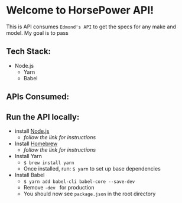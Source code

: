 # Welcome to HorsePower API!

This is API consumes `Edmond's API` to get the specs for any make and model. My goal is to pass 

## Tech Stack:
- Node.js
    - Yarn
    - Babel

## APIs Consumed:

## Run the API locally:

- install [Node.js](https://www.nodejs.org)
    - _follow the link for instructions_
- Install [Homebrew](https://brew.sh/)
    - _follow the link for instructions_
- Install Yarn
    - `$ brew install yarn`
    - Once installed, run: `$ yarn` to set up base dependencies
- Install Babel
    - `$ yarn add babel-cli babel-core --save-dev`
    - Remove `-dev ` for production
    - You should now see `package.json` in the root directory